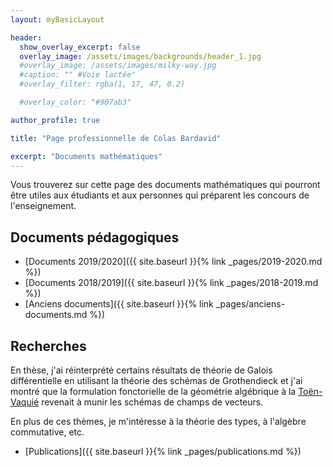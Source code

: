 ```yaml
---
layout: myBasicLayout

header:
  show_overlay_excerpt: false
  overlay_image: /assets/images/backgrounds/header_1.jpg
  #overlay_image: /assets/images/milky-way.jpg
  #caption: "" #Voie lactée"
  #overlay_filter: rgba(1, 17, 47, 0.2)

  #overlay_color: "#907ab3"

author_profile: true

title: "Page professionnelle de Colas Bardavid"

excerpt: "Documents mathématiques"
---
```

<!--# Page professionnelle de Colas Bardavid-->
Vous trouverez sur cette page des documents mathématiques qui pourront être utiles aux étudiants et aux personnes qui préparent les concours de l'enseignement.


## Documents pédagogiques
- [Documents 2019/2020]({{ site.baseurl }}{% link _pages/2019-2020.md %})
- [Documents 2018/2019]({{ site.baseurl }}{% link _pages/2018-2019.md %})
- [Anciens documents]({{ site.baseurl }}{% link _pages/anciens-documents.md %})

## Recherches
En thèse, j'ai réinterprété certains résultats de théorie de Galois différentielle en utilisant la théorie des schémas de Grothendieck et j'ai montré que la formulation fonctorielle de la géométrie algébrique à la [Toën-Vaquié](https://perso.math.univ-toulouse.fr/btoen/files/2012/04/souz.pdf) revenait à munir les schémas de champs de vecteurs.

En plus de ces thèmes, je m'intéresse à la théorie des types, à l'algèbre commutative, etc.

- [Publications]({{ site.baseurl }}{% link _pages/publications.md %})

